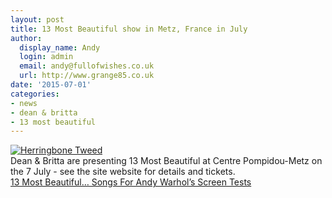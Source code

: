 ```yaml
---
layout: post
title: 13 Most Beautiful show in Metz, France in July
author:
  display_name: Andy
  login: admin
  email: andy@fullofwishes.co.uk
  url: http://www.grange85.co.uk
date: '2015-07-01'
categories:
- news
- dean & britta
- 13 most beautiful
---
```

<p><a href="https://www.flickr.com/photos/grange85/4845185642" title="Herringbone Tweed by Andy Aldridge, on Flickr"><img class="aligncenter" src="https://media.fullofwishes.co.uk/flickr-downloads/4845185642_6cd4ce4693_z.jpg" alt="Herringbone Tweed"></a><br />
Dean & Britta are presenting 13 Most Beautiful at Centre Pompidou-Metz on the 7 July - see the site website for details and tickets.<br />
<a href="http://www.centrepompidou-metz.fr/en/13-most-beautiful-songs-andy-warhol-s-screen-tests">13 Most Beautiful… Songs For Andy Warhol’s Screen Tests</a></p>
